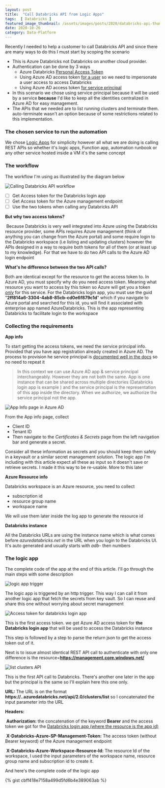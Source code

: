 ```yaml
---
layout: post  
title:  "Call Databricks API from Logic Apps"  
tags:  [ Databricks ]  
featured_image_thumbnail: /assets/images/posts/2020/databricks-api-thumbnail.png
date: 2020-10-26
category: Data-Platform
---
```



Recently I needed to help a customer to call Databricks API and since there are many ways to do this I must start by scoping the scenario 

- This is Azure Databricks not Databricks on another cloud provider. 
- Authentication can be done by 3 ways 
  - Azure Databricks [Personal Access Token](https://docs.microsoft.com/en-us/azure/databricks/dev-tools/api/latest/authentication)
  - Using Azure AD access token [for a user](https://docs.microsoft.com/en-us/azure/databricks/dev-tools/api/latest/aad/app-aad-token#use-token) so we need to impersonate a user access to access Databricks
  - Using Azure AD access token [for service principal](https://docs.microsoft.com/en-us/azure/databricks/dev-tools/api/latest/aad/service-prin-aad-token#use-token)
- In this scenario we chose using service principal because it will be used by a service **because** I'd like to keep all the identities centralized in Azure AD for easy management. 
- The APIs that we needed are to list running clusters and terminate them. auto-terminate wasn't an option because of some restrictions related to this implementation. 



### The chosen service to run the automation

We chose [Logic Apps](https://docs.microsoft.com/en-us/azure/logic-apps/logic-apps-overview) for simplicity however all what we are doing is calling REST APIs so whether it's logic apps, Function app, automation runbook or any other service hosted inside a VM it's the same concept 



### The workflow

The workflow I'm using as illustrated by the diagram below 

![Calling Databricks API workflow](/assets/images/posts/2020/databricks-api-calls.png)

- [ ] Get Access token for the Databricks login app
- [ ] Get Access token for the Azure management endpoint 
- [ ] Use the two tokens when calling any Databricks API

**But why two access tokens?**

​          Because Databricks is very well integrated into Azure using the Databricks resource provider, some APIs requires Azure management (think of anything you can change from the Azure portal) and some require login to the Databricks workspace (i.e listing and updating clusters) however the APIs designed in a way to require both tokens for all of them (or at least up to my knowledge). For that we have to do two API calls to the Azure AD login endpoint



**What's he difference between the two API calls?**

Both are identical except for the resource to get the access token to. In Azure AD, you must specify why do you need access token. Meaning what resource you want to access by this token so Azure will get you a token <u>*only*</u> for this service. For the Databricks login app, you must use the guid "**2ff814a6-3304-4ab8-85cb-cd0e6f879c1d**" which if you navigate to Azure portal and searched for this id, you will find it associated with enterprise app named AzureDatabricks. This is the app representing Databricks to facilitate login to the workspace



###  Collecting the requirements

**App info**

To start getting the access tokens, we need the service principal info. Provided that you have app registration already created in Azure AD. The process to provision he service principal is [documented well in the docs](https://docs.microsoft.com/en-us/azure/databricks/dev-tools/api/latest/aad/service-prin-aad-token#--provision-a-service-principal-in-azure-portal) so no need to repeat it 

> In this context we can use Azure AD app & service principal interchangeably. However they are not both the same. App is one instance that can be shared across multiple directories (Databricks login app is example ) and the service principal is the representation of this app inside the directory. When we authorize, we authorize the service principal not the app. 

![App Info page in Azure AD](/assets/images/posts/2020/AAD-App-info.png)

From the App info page, collect 

- Client ID
- Tenant ID
- Then navigate to the *Certificates & Secrets* page from the left navigation bar and generate a secret. 

Consider all these information as secrets and you should keep them safely in a keyvault or a similar secret management solution. The logic app I'm including with this article expect all these as input so it doesn't save or retrieve secrets. I made it this way to be re-usable. More to this later 

**Azure Resource info**

Databricks workspace is an Azure resource, you need to collect 

- subscription id
- resource group name
- workspace name 

We will use them later inside the log app to generate the resource id

**Databricks instance**

All the Databricks URLs are using the instance name which is what comes before *azuredatabricks.net* in the URL when you login to the Databricks UI. It's auto generated and usually starts with *adb-* then numbers



### The logic app

The complete code of the app at the end of this article. I'll go through the main steps with some description 

![logic app trigger](/assets/images/posts/2020/logic-app-trigger.png)

The logic app is triggered by an http trigger. This way I can call it from another logic app that fetch the secrets from key vault. So I can reuse and share this one without worrying about secret management



![Access token for databricks login app](/assets/images/posts/2020/logic-app-access-token-dbricks.png)

This is the first access token. we get Azure AD access token for **the Databricks login app** that will be used to access the Databricks instance

This step is followed by a step to parse the return json to get the access token out of it. 

Next is to issue almost identical REST API call to authenticate with only one difference is the resource=**https://management.core.windows.net/**



![list clusters API](/assets/images/posts/2020/logic-app-list-clusters.png)



This is the first API call to Databricks. There's another one later in the app but the principal is the same so I'll explain here this one only. 

**URL:** The URL is on the format **https://<Databricks Instance Name>..azuredatabricks.net/api/2.0/clusters/list** so I concatenated the input parameter into the URL

**Headers:**

​		**Authorization:** the concatenation of the keyword **Bearer** and the access token we got for the <u>Databricks login app (where the resource is the app id)</u> 

​		**X-Databricks-Azure-SP-Management-Token:** The access token (without Bearer keyword) of the Azure management endpoint

​		**X-Databricks-Azure-Workspace-Resource-Id:** The resource Id of the workspace, I used the input parameters of the workspace name, resource group name and subscription id to create it. 





And here's the complete code of the logic app



{% gist cbff418e7158a499d5fd6b4e389063ab %}